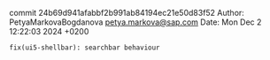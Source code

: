 commit 24b69d941afabbf2b991ab84194ec21e50d83f52
Author: PetyaMarkovaBogdanova <petya.markova@sap.com>
Date:   Mon Dec 2 12:22:03 2024 +0200

    fix(ui5-shellbar): searchbar behaviour

